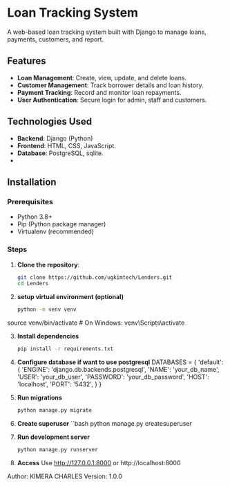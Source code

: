 
# Loan Tracking System

A web-based loan tracking system built with Django to manage loans, payments, customers, and report.

## Features

- **Loan Management**: Create, view, update, and delete loans.
- **Customer Management**: Track borrower details and loan history.
- **Payment Tracking**: Record and monitor loan repayments.
- **User Authentication**: Secure login for admin, staff and customers.

## Technologies Used

- **Backend**: Django (Python)
- **Frontend**: HTML, CSS, JavaScript.
- **Database**: PostgreSQL, sqlite.
- 
## Installation

### Prerequisites
- Python 3.8+
- Pip (Python package manager)
- Virtualenv (recommended)

### Steps
1. **Clone the repository**:
   ```bash
   git clone https://github.com/ugkimtech/Lenders.git
   cd Lenders
2. **setup virtual environment (optional)**
   ```bash
   python -m venv venv
source venv/bin/activate  # On Windows: venv\Scripts\activate

3. **Install dependencies**
   ```bash
   pip install -r requirements.txt

4. **Configure database if want to use postgresql**
   DATABASES = {
    'default': {
        'ENGINE': 'django.db.backends.postgresql',
        'NAME': 'your_db_name',
        'USER': 'your_db_user',
        'PASSWORD': 'your_db_password',
        'HOST': 'localhost',
        'PORT': '5432',
    }
}

5. **Run migrations**
   ```bash
   python manage.py migrate

6. **Create superuser**
   ``bash
   python manage.py createsuperuser
7. **Run development server**
   ```bash
   python manage.py runserver
8. **Access**
   Use http://127.0.0.1:8000
   or http://localhost:8000

Author: KIMERA CHARLES
Version: 1.0.0

